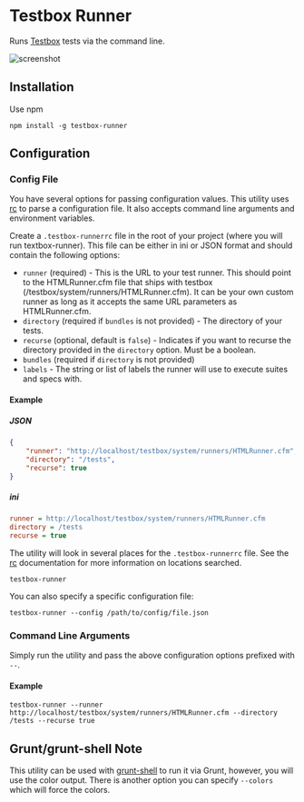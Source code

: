 # Testbox Runner

Runs [Testbox](https://github.com/Ortus-Solutions/TestBox) tests via the command line.

![screenshot](https://raw.github.com/seancoyne/testbox-runner/master/screenshot.png)

## Installation

Use npm

`npm install -g testbox-runner`

## Configuration

### Config File

You have several options for passing configuration values. This utility uses [rc](https://github.com/dominictarr/rc) to parse a configuration file. It also accepts command line arguments and environment variables.

Create a `.testbox-runnerrc` file in the root of your project (where you will run textbox-runner). This file can be either in ini or JSON format and should contain the following options:

* `runner` (required) - This is the URL to your test runner.  This should point to the HTMLRunner.cfm file that ships with testbox (/testbox/system/runners/HTMLRunner.cfm).  It can be your own custom runner as long as it accepts the same URL parameters as HTMLRunner.cfm.
* `directory` (required if `bundles` is not provided) - The directory of your tests.
* `recurse` (optional, default is `false`) - Indicates if you want to recurse the directory provided in the `directory` option.  Must be a boolean.
* `bundles` (required if `directory` is not provided)
* `labels` - The string or list of labels the runner will use to execute suites and specs with.

#### Example

##### JSON

```JSON
{
	"runner": "http://localhost/testbox/system/runners/HTMLRunner.cfm",
	"directory": "/tests",
	"recurse": true
}
```

##### ini

```ini
runner = http://localhost/testbox/system/runners/HTMLRunner.cfm
directory = /tests
recurse = true
```

The utility will look in several places for the `.testbox-runnerrc` file.  See the [rc](https://github.com/dominictarr/rc) documentation for more information on locations searched.  

`testbox-runner`

You can also specify a specific configuration file:

`testbox-runner --config /path/to/config/file.json`

### Command Line Arguments

Simply run the utility and pass the above configuration options prefixed with `--`.

#### Example

`testbox-runner --runner http://localhost/testbox/system/runners/HTMLRunner.cfm --directory /tests --recurse true`

## Grunt/grunt-shell Note

This utility can be used with [grunt-shell](https://github.com/sindresorhus/grunt-shell) to run it via Grunt, however, you will use the color output.  There is another option you can specify `--colors` which will force the colors.
